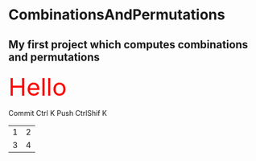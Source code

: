# CombinationsAndPermutations
## My first project which computes combinations and permutations
<span style="color:red; font-size:48px"> Hello</span>
<table>
<tr><td>1</td><td>2</td></tr>
<tr><td>3</td><td>4</td></tr>

Commit Ctrl K
Push CtrlShif K

</table>